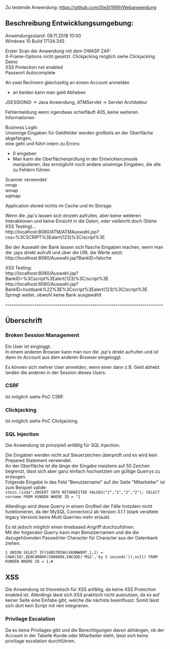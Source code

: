 Zu testende Anwendung:
https://github.com/SteSt1999/Webanwendung


## Beschreibung Entwicklungsumgebung:  
Anwendungsstand: 08.11.2018 10:00  
Windows 10 Build 17134.345




Erster Scan der Anwendung mit dem OWASP ZAP:  
X-Frame-Options nicht gesetzt. Clickjacking möglich siehe Clickjacking Demo  
XSS Protection not enabled  
Passwort Autocomplete  

An zwei Rechnern gleichzeitig an einem Account anmelden  
* an beiden kann man geld Abheben  

JSESSIONID -> Java Anwendung, 
ATMServlet -> Servlet Architektur  

Fehlermeldung wenn irgendwas schiefläuft 405, keine weiteren Informationen  


Business Logik:  
Unsinnige Eingaben für Geldfelder werden großteils an der Oberfläche abgefangen,  
eine geht und führt intern zu Errors:  
- 0 eingeben  
- Man kann die Oberflächenprüfung in der Entwicklerconsole manipulieren, das ermöglicht noch andere unsinnige Eingaben, die alle zu Fehlern führen


Scanner verwendet:  
nmap  
wmap  
sqlmap  


Application stored nichts im Cache und im Storage.  



Wenn die .jsp's lassen sich einzeln aufrufen, aber keine weiteren Interaktionen und keine Einsicht in die Daten, oder vielleicht doch (Siehe XSS Testing)...   
http://localhost:8080/ATM/ATMAuswahl.jsp?css=%3CSCRIPT%3Ealert(123)%3C/script%3E  

Bei der Auswahl der Bank lassen sich flasche Eingaben machen, wenn man die .jsps direkt aufruft und über die URL die Werte setzt:  
http://localhost:8080/Auswahl.jsp?BankID=falsche  


XSS Testing:  
http://localhost:8080/Auswahl.jsp?BankID=%3Cscript%3Ealert(123)%3C/script%3E  
http://localhost:8080/Auswahl.jsp?BankID=hostbank%22%3E%3Cscript%3Ealert(123)%3C/script%3E  
Springt weiter, obwohl keine Bank ausgewählt  



**----------------------------------------------------------------------------**

## Überschrift

### Broken Session Management  
Ein User ist eingloggt.  
In einem anderen Browser kann man nun die .jsp's direkt aufrufen und ist dann im Account aus dem anderen Browser eingeloggt.  

Es können sich mehrer User anmelden, wenn einer dann z.B. Geld abhebt landen die anderen in der Session dieses Users.  

### CSRF
Ist möglich siehe PoC CSRF.  


### Clickjacking
Ist möglich siehe PoC Clickjacking.  

### SQL Injection  
Die Anwendung ist prinzipiell anfällig für SQL Injection.  

Die Eingaben werden nicht auf Steuerzeichen überprüft und es wird kein Prepared Statement verwendet.  
An der Oberfläche ist die länge der Eingabe meistens auf 50 Zeichen begrenzt, lässt sich aber ganz einfach hochsetzten um gültige Querrys zu erzeugen.  
Folgende Eingabe in das Feld "Benutzername" auf der Seite "Mitarbeiter" ist zum Beispiel valide:    
`stein.linda";INSERT INTO MITARBEITER VALUES("2","2","2","2"); SELECT vorname FROM KUNDEN WHERE ID = "1`  

Allerdings wird diese Querry in einem Großteil der Fälle trotzdem nicht funktionieren, da der MySQL Connector/J ab Version 3.1.1 (stark veraltete legacy Version) keine Multi Querries mehr erlaubt. 

Es ist jedoch möglich einen timebased Angriff durchzuführen.  
Mit der folgenden Querry kann man Benutzernamen und die die dazugehörenden Passwörter Character für Character aus der Datenbank ziehen.  

`1 UNION SELECT IF(SUBSTRING(KENNWORT,1,1) = CHAR(50),BENCHMARK(5000000,ENCODE('MSG','by 5 seconds')),null) FROM KUNDEN WHERE ID = 1;#`  


## XSS  
Die Anwendung ist theoretisch für XSS anfällig, da keine XSS Protection enabled ist.
Allerdings lässt sich XSS praktisch nicht ausnutzen, da es auf keiner Seite eine Einfabe gibt, welche die nächste beeinflusst.
Somit lässt sich dort kein Script mit rein integrieren.


### Privilage Escalation
Da es keine Privilages gibt und die Berechtigungen davon abhängen, ob der Account in der Tabelle Kunde oder Mitarbeiter steht, lässt sich keine priviliage escalation durchführen.
